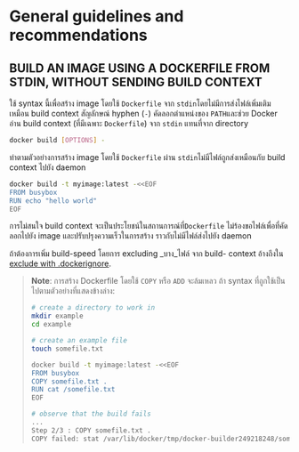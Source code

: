 # General guidelines and recommendations
## BUILD AN IMAGE USING A DOCKERFILE FROM STDIN, WITHOUT SENDING BUILD CONTEXT

ใช้ syntax นี้เพื่อสร้าง image โดยใช้ `Dockerfile` จาก `stdin`โดยไม่มีการส่งไฟล์เพิ่มเติมเหมือน build context สัญลักษณ์ hyphen (`-`) คัดลอกตำแหน่งของ `PATH`และช่วย Docker อ่าน build context (ที่มีเฉพาะ `Dockerfile`) จาก `stdin` แทนที่จาก directory

```bash
docker build [OPTIONS] -
```

ทำตามตัวอย่างการสร้าง image โดยใช้ `Dockerfile` ผ่าน `stdin`ไม่มีไฟล์ถูกส่งเหมือนกับ build context ไปยัง daemon

```bash
docker build -t myimage:latest -<<EOF
FROM busybox
RUN echo "hello world"
EOF
```

การไม่สนใจ build context จะเป็นประโยชน์ในสถานการณ์ที่`Dockerfile` ไม่ร้องขอไฟล์เพื่อที่คัดลอกไปยัง image และปรับปรุงความเร็วในการสร้าง ราวกับไม่มีไฟล์ส่งไปยัง daemon

ถ้าต้องการเพิ่ม build-speed โดยการ excluding _บาง_ไฟล์ จาก build-
context อ้างถึงใน [exclude with .dockerignore](#exclude-with-dockerignore).

> **Note**: การสร้าง Dockerfile โดยใช้ `COPY` หรือ `ADD` จะล้มเหลว ถ้า syntax ที่ถูกใช้เป็นไปตามตัวอย่างที่แสดงข้างล่าง:
> 
> ```bash
> # create a directory to work in
> mkdir example
> cd example
> 
> # create an example file
> touch somefile.txt
> 
> docker build -t myimage:latest -<<EOF
> FROM busybox
> COPY somefile.txt .
> RUN cat /somefile.txt
> EOF
> 
> # observe that the build fails
> ...
> Step 2/3 : COPY somefile.txt .
> COPY failed: stat /var/lib/docker/tmp/docker-builder249218248/somefile.txt: no such file or directory
> ```